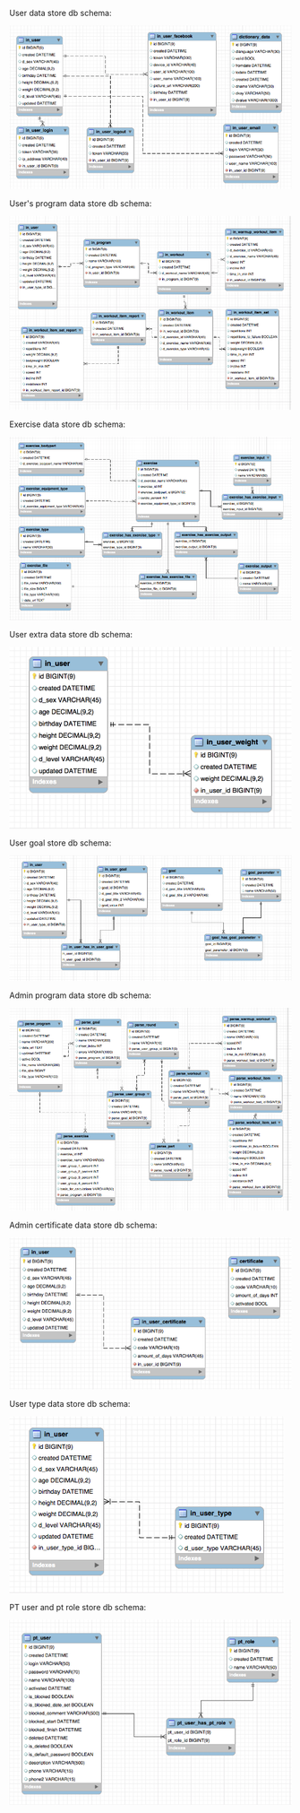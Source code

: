 User data store db schema:

![pt schema](pt-schema-login-v3.png)

User's program data store db schema:

![pt schema](pt-schema-program-v7.png)

Exercise data store db schema:

![pt schema](pt-schema-exercise-v6.png)

User extra data store db schema:

![pt schema](pt-schema-user-data-v1.png)

User goal store db schema:

![pt schema](pt-schema-user-goal-v3.png)

Admin program data store db schema:

![pt schema](pt-schema-program-data-v6.png)

Admin certificate data store db schema:

![pt schema](pt-schema-certificate-v1.png)

User type data store db schema:

![pt schema](pt-schema-user-type-v1.png)

PT user and pt role store db schema:

![pt schema](pt-schema-user-and-role-v2.png)

